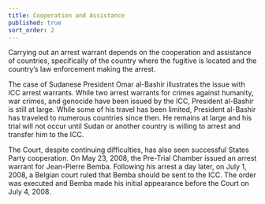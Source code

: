 ```yaml
---
title: Cooperation and Assistance
published: true
sort_order: 2
---
```


Carrying out an arrest warrant depends on the cooperation and assistance of countries, specifically of the country where the fugitive is located and the country’s law enforcement making the arrest.

The case of Sudanese President Omar al-Bashir illustrates the issue with ICC arrest warrants. While two arrest warrants for crimes against humanity, war crimes, and genocide have been issued by the ICC, President al-Bashir is still at large. While some of his travel has been limited, President al-Bashir has traveled to numerous countries since then. He remains at large and his trial will not occur until Sudan or another country is willing to arrest and transfer him to the ICC.

The Court, despite continuing difficulties, has also seen successful States Party cooperation. On May 23, 2008, the Pre-Trial Chamber issued an arrest warrant for Jean-Pierre Bemba. Following his arrest a day later, on July 1, 2008, a Belgian court ruled that Bemba should be sent to the ICC. The order was executed and Bemba made his initial appearance before the Court on July 4, 2008.
